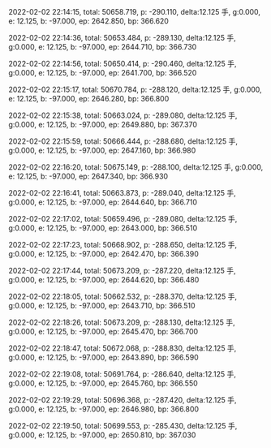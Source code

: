 2022-02-02 22:14:15, total: 50658.719, p: -290.110, delta:12.125 手, g:0.000, e: 12.125, b: -97.000, ep: 2642.850, bp: 366.620

2022-02-02 22:14:36, total: 50653.484, p: -289.130, delta:12.125 手, g:0.000, e: 12.125, b: -97.000, ep: 2644.710, bp: 366.730

2022-02-02 22:14:56, total: 50650.414, p: -290.460, delta:12.125 手, g:0.000, e: 12.125, b: -97.000, ep: 2641.700, bp: 366.520

2022-02-02 22:15:17, total: 50670.784, p: -288.120, delta:12.125 手, g:0.000, e: 12.125, b: -97.000, ep: 2646.280, bp: 366.800

2022-02-02 22:15:38, total: 50663.024, p: -289.080, delta:12.125 手, g:0.000, e: 12.125, b: -97.000, ep: 2649.880, bp: 367.370

2022-02-02 22:15:59, total: 50666.444, p: -288.680, delta:12.125 手, g:0.000, e: 12.125, b: -97.000, ep: 2647.160, bp: 366.980

2022-02-02 22:16:20, total: 50675.149, p: -288.100, delta:12.125 手, g:0.000, e: 12.125, b: -97.000, ep: 2647.340, bp: 366.930

2022-02-02 22:16:41, total: 50663.873, p: -289.040, delta:12.125 手, g:0.000, e: 12.125, b: -97.000, ep: 2644.640, bp: 366.710

2022-02-02 22:17:02, total: 50659.496, p: -289.080, delta:12.125 手, g:0.000, e: 12.125, b: -97.000, ep: 2643.000, bp: 366.510

2022-02-02 22:17:23, total: 50668.902, p: -288.650, delta:12.125 手, g:0.000, e: 12.125, b: -97.000, ep: 2642.470, bp: 366.390

2022-02-02 22:17:44, total: 50673.209, p: -287.220, delta:12.125 手, g:0.000, e: 12.125, b: -97.000, ep: 2644.620, bp: 366.480

2022-02-02 22:18:05, total: 50662.532, p: -288.370, delta:12.125 手, g:0.000, e: 12.125, b: -97.000, ep: 2643.710, bp: 366.510

2022-02-02 22:18:26, total: 50673.209, p: -288.130, delta:12.125 手, g:0.000, e: 12.125, b: -97.000, ep: 2645.470, bp: 366.700

2022-02-02 22:18:47, total: 50672.068, p: -288.830, delta:12.125 手, g:0.000, e: 12.125, b: -97.000, ep: 2643.890, bp: 366.590

2022-02-02 22:19:08, total: 50691.764, p: -286.640, delta:12.125 手, g:0.000, e: 12.125, b: -97.000, ep: 2645.760, bp: 366.550

2022-02-02 22:19:29, total: 50696.368, p: -287.420, delta:12.125 手, g:0.000, e: 12.125, b: -97.000, ep: 2646.980, bp: 366.800

2022-02-02 22:19:50, total: 50699.553, p: -285.430, delta:12.125 手, g:0.000, e: 12.125, b: -97.000, ep: 2650.810, bp: 367.030